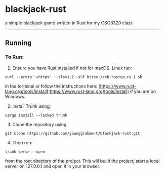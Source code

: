# blackjack-rust
a simple blackjack game written in Rust for my CSC3320 class

***

## Running
### To Run:
1. Ensure you have Rust installed if not  for macOS, Linux run:
```
curl --proto '=https' --tlsv1.2 -sSf https://sh.rustup.rs | sh
```
in the terminal or follow the instructions here: [https://www.rust-lang.org/tools/install](https://www.rust-lang.org/tools/install) if you are on Windows.  

2. Install Trunk using:
```
cargo install --locked trunk
```
3. Clone the repository using:
```
git clone https://github.com/younggraham-t/blackjack-rust.git
```
4. Then run:
```
trunk serve --open
```
from the root directory of the project. This will build the project, start a local server on 127.0.0.1 and open it in your browser.





